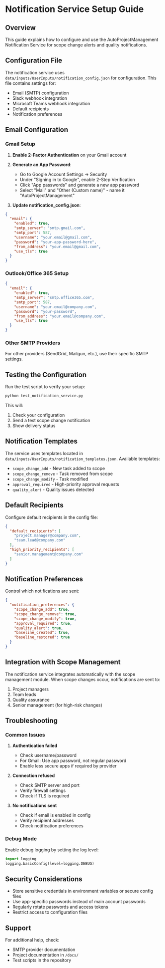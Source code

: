 # Notification Service Setup Guide

## Overview

This guide explains how to configure and use the AutoProjectManagement Notification Service for scope change alerts and quality notifications.

## Configuration File

The notification service uses `data/inputs/UserInputs/notification_config.json` for configuration. This file contains settings for:

- Email (SMTP) configuration
- Slack webhook integration  
- Microsoft Teams webhook integration
- Default recipients
- Notification preferences

## Email Configuration

### Gmail Setup

1. **Enable 2-Factor Authentication** on your Gmail account
2. **Generate an App Password**:
   - Go to Google Account Settings → Security
   - Under "Signing in to Google", enable 2-Step Verification
   - Click "App passwords" and generate a new app password
   - Select "Mail" and "Other (Custom name)" - name it "AutoProjectManagement"

3. **Update notification_config.json**:
```json
{
  "email": {
    "enabled": true,
    "smtp_server": "smtp.gmail.com",
    "smtp_port": 587,
    "username": "your.email@gmail.com",
    "password": "your-app-password-here",
    "from_address": "your.email@gmail.com",
    "use_tls": true
  }
}
```

### Outlook/Office 365 Setup

```json
{
  "email": {
    "enabled": true,
    "smtp_server": "smtp.office365.com",
    "smtp_port": 587,
    "username": "your.email@company.com",
    "password": "your-password",
    "from_address": "your.email@company.com",
    "use_tls": true
  }
}
```

### Other SMTP Providers

For other providers (SendGrid, Mailgun, etc.), use their specific SMTP settings.

## Testing the Configuration

Run the test script to verify your setup:

```bash
python test_notification_service.py
```

This will:
1. Check your configuration
2. Send a test scope change notification
3. Show delivery status

## Notification Templates

The service uses templates located in `data/inputs/UserInputs/notification_templates.json`. Available templates:

- `scope_change_add` - New task added to scope
- `scope_change_remove` - Task removed from scope  
- `scope_change_modify` - Task modified
- `approval_required` - High-priority approval requests
- `quality_alert` - Quality issues detected

## Default Recipients

Configure default recipients in the config file:

```json
{
  "default_recipients": [
    "project.manager@company.com",
    "team.lead@company.com"
  ],
  "high_priority_recipients": [
    "senior.management@company.com"
  ]
}
```

## Notification Preferences

Control which notifications are sent:

```json
{
  "notification_preferences": {
    "scope_change_add": true,
    "scope_change_remove": true,
    "scope_change_modify": true,
    "approval_required": true,
    "quality_alert": true,
    "baseline_created": true,
    "baseline_restored": true
  }
}
```

## Integration with Scope Management

The notification service integrates automatically with the scope management module. When scope changes occur, notifications are sent to:

1. Project managers
2. Team leads  
3. Quality assurance
4. Senior management (for high-risk changes)

## Troubleshooting

### Common Issues

1. **Authentication failed**
   - Check username/password
   - For Gmail: Use app password, not regular password
   - Enable less secure apps if required by provider

2. **Connection refused**
   - Check SMTP server and port
   - Verify firewall settings
   - Check if TLS is required

3. **No notifications sent**
   - Check if email is enabled in config
   - Verify recipient addresses
   - Check notification preferences

### Debug Mode

Enable debug logging by setting the log level:

```python
import logging
logging.basicConfig(level=logging.DEBUG)
```

## Security Considerations

- Store sensitive credentials in environment variables or secure config files
- Use app-specific passwords instead of main account passwords
- Regularly rotate passwords and access tokens
- Restrict access to configuration files

## Support

For additional help, check:
- SMTP provider documentation
- Project documentation in `/docs/`
- Test scripts in the repository
